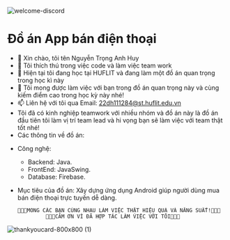 ![welcome-discord](https://github.com/user-attachments/assets/c2daa23d-1fb6-45ad-87cc-9018701c0a42)
# Đồ án App bán điện thoại
- 👋 Xin chào, tôi tên Nguyễn Trọng Anh Huy
- 👀 Tôi thích thú trong việc code và làm việc team work
- 🌱 Hiện tại tôi đang học tại HUFLIT và đang làm một đồ án quan trọng trong học kì này
- 💞️ Tôi mong được làm việc với bạn trong đồ án quan trọng này và cùng kiếm điểm cao trong học kỳ này nhé!
- 📫 Liên hệ với tôi qua Email: 22dh111284@st.huflit.edu.vn
- Tôi đã có kinh nghiệp teamwork với nhiều nhóm và đồ án này là đồ án đầu tiên tôi làm vị trí team lead và hi vọng bạn sẽ làm việc với team thật tốt nhé!
- Các thông tin về đồ án:
+ Công nghệ:
  * Backend: Java.
  * FrontEnd: JavaSwing.
  * Database: Firebase.
+ Mục tiêu của đồ án: Xây dựng ứng dụng Android giúp người dùng mua bán điện thoại trực tuyến dễ dàng.

      💞️💞️💞️MONG CÁC BẠN CÙNG NHAU LÀM VIỆC THẬT HIỆU QUẢ VÀ NĂNG SUẤT!💞️💞️💞️
               💞️💞️💞️CẢM ƠN VÌ ĐÃ HỢP TÁC LÀM VIỆC VỚI TÔI💞️💞️💞️

![thankyoucard-800x800 (1)](https://github.com/user-attachments/assets/6fc0fe3f-4345-4dea-a79f-05e710c8910b)

